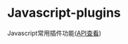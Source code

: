 # Javascript-plugins 
  
  Javascript常用插件功能([API查看](https://github.com/git8023/Javascript-plugins/wiki))